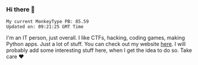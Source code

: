 ### Hi there 👋
<!-- PB START -->
```
My current MonkeyType PB: 85.59
Updated on: 09:21:25 GMT Time
```
<!-- PB END -->
I'm an IT person, just overall. I like CTFs, hacking, coding games, making Python apps. Just a lot of stuff.
You can check out my website [here](https://skill3472.github.io/).
I will probably add some interesting stuff here, when I get the idea to do so. Take care ❤️
